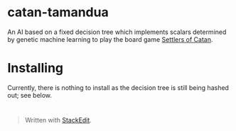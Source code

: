
# catan-tamandua
An AI based on a fixed decision tree which implements scalars determined by genetic machine learning to play the board game [Settlers of Catan](https://www.catan.com).

# Installing
Currently, there is nothing to install as the decision tree is still being hashed out; see below.

# 

> Written with [StackEdit](https://stackedit.io/).
<!--stackedit_data:
eyJoaXN0b3J5IjpbMTE5NDAyNjU5OSwtMTkxMjMwOTQzOF19
-->